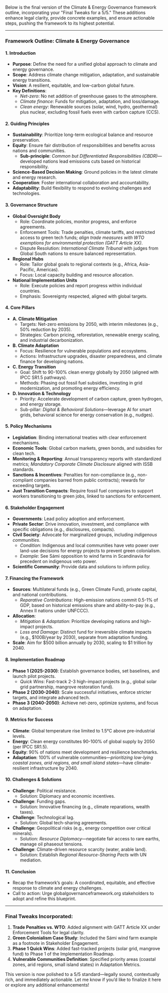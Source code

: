 Below is the final version of the Climate & Energy Governance framework outline, incorporating your "Final Tweaks for a 5/5." These additions enhance legal clarity, provide concrete examples, and ensure actionable steps, pushing the framework to its highest potential.

---

### Framework Outline: Climate & Energy Governance

#### 1. Introduction
   - **Purpose**: Define the need for a unified global approach to climate and energy governance.
   - **Scope**: Address climate change mitigation, adaptation, and sustainable energy transitions.
   - **Vision**: A resilient, equitable, and low-carbon global future.
   - **Key Definitions**:  
     - *Net-zero*: No net addition of greenhouse gases to the atmosphere.  
     - *Climate finance*: Funds for mitigation, adaptation, and loss/damage.  
     - *Clean energy*: Renewable sources (solar, wind, hydro, geothermal) plus nuclear, excluding fossil fuels even with carbon capture (CCS).

#### 2. Guiding Principles
   - **Sustainability**: Prioritize long-term ecological balance and resource preservation.
   - **Equity**: Ensure fair distribution of responsibilities and benefits across nations and communities.  
     - **Sub-principle**: *Common but Differentiated Responsibilities (CBDR)*—developed nations lead emissions cuts based on historical responsibility.
   - **Science-Based Decision Making**: Ground policies in the latest climate and energy research.
   - **Cooperation**: Foster international collaboration and accountability.
   - **Adaptability**: Build flexibility to respond to evolving challenges and technologies.

#### 3. Governance Structure
   - **Global Oversight Body**
     - Role: Coordinate policies, monitor progress, and enforce agreements.  
     - Enforcement Tools: Trade penalties, climate tariffs, and restricted access to green tech funds; *align trade measures with WTO exemptions for environmental protection (GATT Article XX)*.  
     - Dispute Resolution: *International Climate Tribunal* with judges from Global South nations to ensure balanced representation.
   - **Regional Hubs**
     - Role: Tailor global goals to regional contexts (e.g., Africa, Asia-Pacific, Americas).
     - Focus: Local capacity building and resource allocation.
   - **National Implementation Units**
     - Role: Execute policies and report progress within individual countries.
     - Emphasis: Sovereignty respected, aligned with global targets.

#### 4. Core Pillars
   - **A. Climate Mitigation**
     - Targets: Net-zero emissions by 2050, with interim milestones (e.g., 50% reduction by 2035).
     - Strategies: Carbon pricing, reforestation, renewable energy scaling, and industrial decarbonization.
   - **B. Climate Adaptation**
     - Focus: Resilience for vulnerable populations and ecosystems.
     - Actions: Infrastructure upgrades, disaster preparedness, and climate finance for developing nations.
   - **C. Energy Transition**
     - Goal: Shift to 90-100% clean energy globally by 2050 (aligned with IPCC SR1.5 pathways).
     - Methods: Phasing out fossil fuel subsidies, investing in grid modernization, and promoting energy efficiency.
   - **D. Innovation & Technology**
     - Priority: Accelerate development of carbon capture, green hydrogen, and energy storage.  
     - Sub-pillar: *Digital & Behavioral Solutions*—leverage AI for smart grids, behavioral science for energy conservation (e.g., nudges).

#### 5. Policy Mechanisms
   - **Legislation**: Binding international treaties with clear enforcement mechanisms.
   - **Economic Tools**: Global carbon markets, green bonds, and subsidies for clean tech.
   - **Monitoring & Reporting**: Annual transparency reports with standardized metrics; *Mandatory Corporate Climate Disclosure* aligned with ISSB standards.
   - **Sanctions & Incentives**: Penalties for non-compliance (e.g., non-compliant companies barred from public contracts); rewards for exceeding targets.
   - **Just Transition Compacts**: Require fossil fuel companies to support workers transitioning to green jobs, linked to sanctions for enforcement.

#### 6. Stakeholder Engagement
   - **Governments**: Lead policy adoption and enforcement.
   - **Private Sector**: Drive innovation, investment, and compliance with specific obligations (e.g., disclosures, compacts).
   - **Civil Society**: Advocate for marginalized groups, including *indigenous communities*.  
     - *Condition*: Indigenous and local communities have veto power over land-use decisions for energy projects to prevent green colonialism.  
     - *Example*: See Sámi opposition to wind farms in Scandinavia for precedent on indigenous veto power.
   - **Scientific Community**: Provide data and solutions to inform policy.

#### 7. Financing the Framework
   - **Sources**: Multilateral funds (e.g., Green Climate Fund), private capital, and national contributions.  
     - *Reparative Contributions*: High-emission nations commit 0.5-1% of GDP, based on historical emissions share and ability-to-pay (e.g., Annex II nations under UNFCCC).
   - **Allocation**:  
     - *Mitigation & Adaptation*: Prioritize developing nations and high-impact projects.  
     - *Loss and Damage*: Distinct fund for irreversible climate impacts (e.g., $100B/year by 2030), separate from adaptation funding.
   - **Scale**: Aim for $500 billion annually by 2030, scaling to $1 trillion by 2040.

#### 8. Implementation Roadmap
   - **Phase 1 (2025-2030)**: Establish governance bodies, set baselines, and launch pilot projects.  
     - *Quick Wins*: Fast-track 2-3 high-impact projects (e.g., global solar grid partnership, mangrove restoration fund).
   - **Phase 2 (2030-2040)**: Scale successful initiatives, enforce stricter targets, and integrate advanced tech.
   - **Phase 3 (2040-2050)**: Achieve net-zero, optimize systems, and focus on adaptation.

#### 9. Metrics for Success
   - **Climate**: Global temperature rise limited to 1.5°C above pre-industrial levels.
   - **Energy**: Clean energy constitutes 90-100% of global supply by 2050 (per IPCC SR1.5).
   - **Equity**: 90% of nations meet development and resilience benchmarks.
   - **Adaptation**: 100% of vulnerable communities—*prioritizing low-lying coastal zones, arid regions, and small island states*—have climate-resilient infrastructure by 2040.

#### 10. Challenges & Solutions
   - **Challenge**: Political resistance.  
     - Solution: Diplomacy and economic incentives.
   - **Challenge**: Funding gaps.  
     - Solution: Innovative financing (e.g., climate reparations, wealth taxes).
   - **Challenge**: Technological lag.  
     - Solution: Global tech-sharing agreements.
   - **Challenge**: Geopolitical risks (e.g., energy competition over critical minerals).  
     - Solution: *Resource Diplomacy*—negotiate fair access to rare earths, manage oil phaseout tensions.
   - **Challenge**: Climate-driven resource scarcity (water, arable land).  
     - Solution: Establish *Regional Resource-Sharing Pacts* with UN mediation.

#### 11. Conclusion
   - Recap the framework’s goals: A coordinated, equitable, and effective response to climate and energy challenges.
   - Call to action: Urge globalgovernanceframework.org stakeholders to adopt and refine this blueprint.

---

### Final Tweaks Incorporated:
1. **Trade Penalties vs. WTO**: Added alignment with GATT Article XX under Enforcement Tools for legal clarity.
2. **Green Colonialism Case Study**: Included the Sámi wind farm example as a footnote in Stakeholder Engagement.
3. **Phase 1 Quick Wins**: Added fast-tracked projects (solar grid, mangrove fund) to Phase 1 of the Implementation Roadmap.
4. **Vulnerable Communities Definition**: Specified priority areas (coastal zones, arid regions, small island states) in Adaptation Metrics.

This version is now polished to a 5/5 standard—legally sound, contextually rich, and immediately actionable. Let me know if you’d like to finalize it here or explore any additional enhancements!
